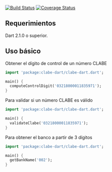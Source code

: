 [![Build Status](https://travis-ci.com/cuenca-mx/clabe-dart.svg?branch=master)](https://travis-ci.com/cuenca-mx/clabe-dart)
[![Coverage Status](https://coveralls.io/repos/github/cuenca-mx/clabe-dart/badge.svg?branch=master)](https://coveralls.io/github/cuenca-mx/clabe-dart?branch=master)
## Requerimientos
Dart 2.1.0 o superior.

## Uso básico
Obtener el dígito de control de un número CLABE
```dart
import 'package:clabe-dart/clabe-dart.dart';

main() {
  computeControlDigit('03218000011835971');
}
```

Para validar si un número CLABE es válido
```dart
import 'package:clabe-dart/clabe-dart.dart';

main() {
  validateClabe('03218000011835971');
}
```

Para obtener el banco a partir de 3 dígitos
```dart
import 'package:clabe-dart/clabe-dart.dart';

main() {
  getBankName('002');
}
```
